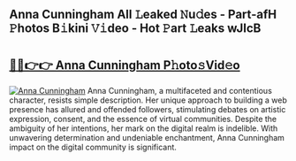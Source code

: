 ## Anna Cunningham All 𝙻eaked 𝙽u𝚍es - Part-afH 𝙿hotos B𝚒kini 𝚅𝚒deo - Hot 𝙿art 𝙻eaks wJIcB

# <h2><a href="http://ld6dxq.urlbe.top/?page=Anna+Cunningham">🔗🔗👉👉 Anna Cunningham P𝚑oto𝚜Vid𝚎o</a></h2>

[![Anna Cunningham](https://i.imgur.com/eBuTRDB.gif)](http://ld6dxq.urlbe.top/?page=Anna+Cunningham)
Anna Cunningham, a multifaceted and contentious character, resists simple description. Her unique approach to building a web presence has allured and offended followers, stimulating debates on artistic expression, consent, and the essence of virtual communities. Despite the ambiguity of her intentions, her mark on the digital realm is indelible. With unwavering determination and undeniable enchantment, Anna Cunningham impact on the digital community is significant.
